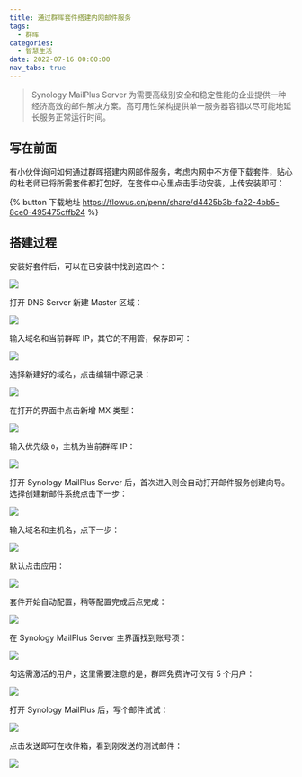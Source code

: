 ```yaml
---
title: 通过群晖套件搭建内网邮件服务
tags:
  - 群晖
categories:
  - 智慧生活
date: 2022-07-16 00:00:00
nav_tabs: true
---
```


> Synology MailPlus Server 为需要高级别安全和稳定性能的企业提供一种经济高效的邮件解决方案。高可用性架构提供单一服务器容错以尽可能地延长服务正常运行时间。

<!-- more -->

## 写在前面

有小伙伴询问如何通过群晖搭建内网邮件服务，考虑内网中不方便下载套件，贴心的杜老师已将所需套件都打包好，在套件中心里点击手动安装，上传安装即可：

{% button 下载地址 https://flowus.cn/penn/share/d4425b3b-fa22-4bb5-8ce0-495475cffb24 %}

## 搭建过程

安装好套件后，可以在已安装中找到这四个：

![](https://cdn.dusays.com/2022/07/484-1.jpg)

打开 DNS Server 新建 Master 区域：

![](https://cdn.dusays.com/2022/07/484-2.jpg)

输入域名和当前群晖 IP，其它的不用管，保存即可：

![](https://cdn.dusays.com/2022/07/484-3.jpg)

选择新建好的域名，点击编辑中源记录：

![](https://cdn.dusays.com/2022/07/484-4.jpg)

在打开的界面中点击新增 MX 类型：

![](https://cdn.dusays.com/2022/07/484-5.jpg)

输入优先级 `0`，主机为当前群晖 IP：

![](https://cdn.dusays.com/2022/07/484-6.jpg)

打开 Synology MailPlus Server 后，首次进入则会自动打开邮件服务创建向导。选择创建新邮件系统点击下一步：

![](https://cdn.dusays.com/2022/07/484-7.jpg)

输入域名和主机名，点下一步：

![](https://cdn.dusays.com/2022/07/484-8.jpg)

默认点击应用：

![](https://cdn.dusays.com/2022/07/484-9.jpg)

套件开始自动配置，稍等配置完成后点完成：

![](https://cdn.dusays.com/2022/07/484-10.jpg)

在 Synology MailPlus Server 主界面找到账号项：

![](https://cdn.dusays.com/2022/07/484-11.jpg)

勾选需激活的用户，这里需要注意的是，群晖免费许可仅有 5 个用户：

![](https://cdn.dusays.com/2022/07/484-12.jpg)

打开 Synology MailPlus 后，写个邮件试试：

![](https://cdn.dusays.com/2022/07/484-13.jpg)

点击发送即可在收件箱，看到刚发送的测试邮件：

![](https://cdn.dusays.com/2022/07/484-14.jpg)